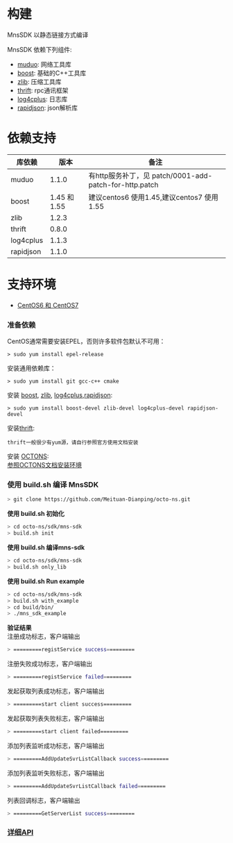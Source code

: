 # 构建

MnsSDK 以静态链接方式编译

MnsSDK 依赖下列组件:

* [muduo](https://github.com/chenshuo/muduo): 网络工具库
* [boost](https://github.com/boostorg/boost): 基础的C++工具库
* [zlib](https://github.com/madler/zlib): 压缩工具库
* [thrift](https://github.com/apache/thrift): rpc通讯框架
* [log4cplus](https://github.com/log4cplus/log4cplus): 日志库
* [rapidjson](https://github.com/Tencent/rapidjson): json解析库

# 依赖支持

| 库依赖 | 版本 | 备注 |
| ------ | ------ | ------ |
| muduo | 1.1.0 | 有http服务补丁，见 patch/0001-add-patch-for-http.patch |
| boost | 1.45 和 1.55 | 建议centos6 使用1.45,建议centos7 使用1.55  |
| zlib | 1.2.3 |  |
| thrift | 0.8.0 |  |
| log4cplus | 1.1.3 |  |
| rapidjson | 1.1.0 |  |

# 支持环境

* [CentOS6 和 CentOS7](https://www.centos.org/)

### 准备依赖


CentOS通常需要安装EPEL，否则许多软件包默认不可用： 
 
```shell
> sudo yum install epel-release
```

安装通用依赖库： 
 
```shell
> sudo yum install git gcc-c++ cmake
```

安装 [boost](https://github.com/boostorg/boost), [zlib](https://github.com/madler/zlib), [log4cplus](https://github.com/log4cplus/log4cplus),[rapidjson](https://github.com/Tencent/rapidjson):

```shell
> sudo yum install boost-devel zlib-devel log4cplus-devel rapidjson-devel
```

安装[thrift](https://github.com/apache/thrift):  

```shell
thrift一般很少有yum源，请自行参照官方使用文档安装
```

安装 [OCTONS]():  
[参照OCTONS文档安装环境](./../../docs/ns-quick-start.md)


### 使用 build.sh 编译 MnsSDK 
```bash 
> git clone https://github.com/Meituan-Dianping/octo-ns.git
```

**使用 build.sh 初始化**  

```bash 
> cd octo-ns/sdk/mns-sdk
> build.sh init  
``` 

**使用 build.sh 编译mns-sdk**

```bash 
> cd octo-ns/sdk/mns-sdk
> build.sh only_lib
```  

**使用 build.sh Run example**  

```bash 
> cd octo-ns/sdk/mns-sdk
> build.sh with_example  
> cd build/bin/  
> ./mns_sdk_example
``` 

**验证结果**  
注册成功标志，客户端输出

```bash 
> =========registService success=========  
```

注册失败成功标志，客户端输出       

```bash 
> =========registService failed=========  
```   

 
发起获取列表成功标志，客户端输出   
    
```bash 
> =========start client success========= 
```  
  
发起获取列表失败标志，客户端输出 
  
```bash 
> =========start client failed========= 
```
  
添加列表监听成功标志，客户端输出   

```bash 
> =========AddUpdateSvrListCallback success=========
```  
  
添加列表监听失败标志，客户端输出  

```bash 
> =========AddUpdateSvrListCallback failed========= 
``` 

列表回调标志，客户端输出   

```bash 
> =========GetServerList success=========      
```


### [详细API](docs/mns_sdk_api.md)
 


